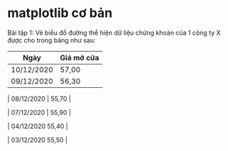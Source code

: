 #  matplotlib cơ bản
Bài tập 1:
Vẽ biểu đồ đường thể hiện dữ liệu chứng khoán của 1 công ty X được cho trong bảng như sau:


|Ngày	 |     Giá mở cửa
| --- | --- |
|10/12/2020 |	57,00 |
|09/12/2020 |	56,30 |

|  08/12/2020 | 55,70	|

| 07/12/2020 | 55,90	|

| 04/12/2020	55,40  |

| 03/12/2020	55,50 |
